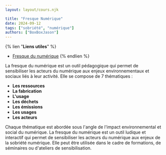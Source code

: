 ```yaml
---
layout: layout/cours.njk

title: "Fresque Numérique"
date: 2024-09-12
tags: ["sobriété", "numérique"]
authors: ["BoxBoxJason"]
---
```


{% lien "**Liens utiles**" %}
- [Fresque du numérique](./assets/documents/FDN.pdf)
{% endlien %}

La fresque du numérique est un outil pédagogique qui permet de sensibiliser les acteurs du numérique aux enjeux environnementaux et sociaux liés à leur activité. Elle se compose de 7 thématiques :
- **Les ressources**
- **La fabrication**
- **L'usage**
- **Les déchets**
- **Les émissions**
- **Les usages**
- **Les acteurs**

Chaque thématique est abordée sous l'angle de l'impact environnemental et social du numérique. La fresque du numérique est un outil ludique et interactif qui permet de sensibiliser les acteurs du numérique aux enjeux de la sobriété numérique. Elle peut être utilisée dans le cadre de formations, de séminaires ou d'ateliers de sensibilisation.
